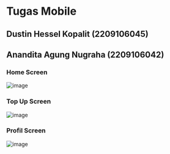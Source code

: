 # Tugas Mobile
## Dustin Hessel Kopalit (2209106045)
## Anandita Agung Nugraha (2209106042)

### Home Screen
![image](https://github.com/user-attachments/assets/90a6a73e-0ad1-4076-b16e-401dc957819c)
### Top Up Screen
![image](https://github.com/user-attachments/assets/62ec1130-530c-4031-b589-5ad83e5f93d1)
### Profil Screen
![image](https://github.com/user-attachments/assets/0e408080-7c27-417a-a5f6-f731364c923d)


